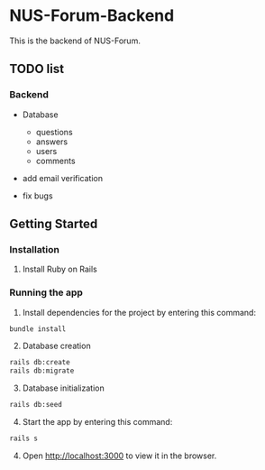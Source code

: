 # NUS-Forum-Backend

This is the backend of NUS-Forum.

## TODO list

### Backend
- Database
    - questions
    - answers
    - users
    - comments

- add email verification
- fix bugs

## Getting Started

### Installation
1. Install Ruby on Rails

### Running the app

1. Install dependencies for the project by entering this command:

```bash
bundle install
```

2. Database creation

```bash
rails db:create
rails db:migrate
```

3. Database initialization

```bash
rails db:seed
```

4. Start the app by entering this command:

```bash
rails s
```

4. Open [http://localhost:3000](http://localhost:3000) to view it in the browser.
